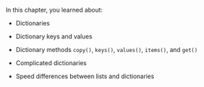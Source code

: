 In this chapter, you learned about:

-   Dictionaries

-   Dictionary keys and values

-   Dictionary methods `copy()`, `keys()`, `values()`, `items()`, and
    `get()`

-   Complicated dictionaries

-   Speed differences between lists and dictionaries
